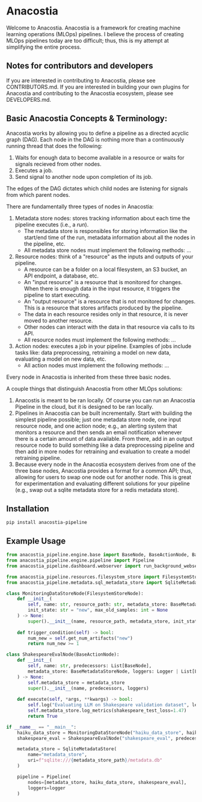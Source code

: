 # Anacostia
Welcome to Anacostia. Anacostia is a framework for creating machine learning operations (MLOps) pipelines. I believe the process of creating MLOps pipelines today are too difficult; thus, this is my attempt at simplifying the entire process. 

## Notes for contributors and developers
If you are interested in contributing to Anacostia, please see CONTRIBUTORS.md. 
If you are interested in building your own plugins for Anacostia and contributing to the Anacostia ecosystem, please see DEVELOPERS.md. 

## Basic Anacostia Concepts & Terminology:
Anacostia works by allowing you to define a pipeline as a directed acyclic graph (DAG). Each node in the DAG is nothing more than a continuously running thread that does the following:
1. Waits for enough data to become available in a resource or waits for signals recieved from other nodes.
2. Executes a job. 
3. Send signal to another node upon completion of its job.

The edges of the DAG dictates which child nodes are listening for signals from which parent nodes.

There are fundamentally three types of nodes in Anacostia:
1. Metadata store nodes: stores tracking information about each time the pipeline executes (i.e., a *run*).
    - The metadata store is responsibles for storing information like the start/end time of the run, metadata information about all the nodes in the pipeline, etc. 
    - All metadata store nodes must implement the following methods: ...
2. Resource nodes: think of a "resource" as the inputs and outputs of your pipeline.
    - A resource can be a folder on a local filesystem, an S3 bucket, an API endpoint, a database, etc.
    - An "input resource" is a resource that is monitored for changes. When there is enough data in the input resource, it triggers the pipeline to start executing.
    - An "output resource" is a resource that is not monitored for changes. This is a resource that stores artifacts produced by the pipeline. 
    - The data in each resource resides only in that resource, it is never moved to another resource.
    - Other nodes can interact with the data in that resource via calls to its API.
    - All resource nodes must implement the following methods: ...
3. Action nodes: executes a job in your pipeline. Examples of jobs include tasks like: data preprocessing, retraining a model on new data, evaluating a model on new data, etc.
    - All action nodes must implement the following methods: ...

Every node in Anacostia is inherited from these three basic nodes.

A couple things that distinguish Anacostia from other MLOps solutions:
1. Anacostis is meant to be ran locally. Of course you can run an Anacostia Pipeline in the cloud, but it is designed to be ran locally.
2. Pipelines in Anacostia can be built incrementally. Start with building the simplest pipeline possible; just one metadata store node, one input resource node, and one action node; e.g., an alerting system that monitors a resource and then sends an email notification whenever there is a certain amount of data available. From there, add in an output resource node to build something like a data preprocessing pipeline and then add in more nodes for retraining and evaluation to create a model retraining pipeline. 
3. Because every node in the Anacostia ecosystem derives from one of the three base nodes, Anacostia provides a format for a common API; thus, allowing for users to swap one node out for another node. This is great for experimentation and evaluating different solutions for your pipeline (e.g., swap out a sqlite metadata store for a redis metadata store).

## Installation
```
pip install anacostia-pipeline
```

## Example Usage
```python
from anacostia_pipeline.engine.base import BaseNode, BaseActionNode, BaseMetadataStoreNode
from anacostia_pipeline.engine.pipeline import Pipeline
from anacostia_pipeline.dashboard.webserver import run_background_webserver

from anacostia_pipeline.resources.filesystem_store import FilesystemStoreNode
from anacostia_pipeline.metadata.sql_metadata_store import SqliteMetadataStore

class MonitoringDataStoreNode(FilesystemStoreNode):
    def __init__(
        self, name: str, resource_path: str, metadata_store: BaseMetadataStoreNode, 
        init_state: str = "new", max_old_samples: int = None
    ) -> None:
        super().__init__(name, resource_path, metadata_store, init_state, max_old_samples)
    
    def trigger_condition(self) -> bool:
        num_new = self.get_num_artifacts("new")
        return num_new >= 1

class ShakespeareEvalNode(BaseActionNode):
    def __init__(
        self, name: str, predecessors: List[BaseNode], 
        metadata_store: BaseMetadataStoreNode, loggers: Logger | List[Logger] = None
    ) -> None:
        self.metadata_store = metadata_store
        super().__init__(name, predecessors, loggers)
    
    def execute(self, *args, **kwargs) -> bool:
        self.log("Evaluating LLM on Shakespeare validation dataset", level="INFO")
        self.metadata_store.log_metrics(shakespeare_test_loss=1.47)
        return True

if __name__ == "__main__":
    haiku_data_store = MonitoringDataStoreNode("haiku_data_store", haiku_data_store_path, metadata_store)
    shakespeare_eval = ShakespeareEvalNode("shakespeare_eval", predecessors=[retraining], metadata_store=metadata_store)

    metadata_store = SqliteMetadataStore(
        name="metadata_store", 
        uri=f"sqlite:///{metadata_store_path}/metadata.db"
    )

    pipeline = Pipeline(
        nodes=[metadata_store, haiku_data_store, shakespeare_eval], 
        loggers=logger
    )
```